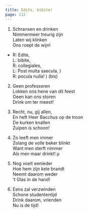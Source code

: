 ```yaml
---
title: Edite, bibite!
page: 112
---  
```


1. Schransen en drinken  
Nimmermeer treurig zijn  
Laten wij klinken  
Ons roept de wijn!  


- R: Edite,   
L: bibite,   
R: collegiales,  
L: Post multa saecula, )  
R: pocula nulla!       ) (bis)  


2. Geen professoren  
Lokken ons hene van dit feest  
Geen kan ons storen  
Drink om ter meest!  


3. Recht, nu, gij allen,  
En heft Heer Bacchus op de troon  
De kurken knallen  
Zuipen is schoon!  


4. Zo leeft men immer  
Zolang de volle beker blinkt  
Want men sterft nimmer  
Als men maar drinkt! µ  


5. Nog voelt eenieder  
Hoe hem zijn kele brandt  
Neemt daarom weder  
’t Glas in de hand!  


6. Eens zal verzwinden  
Schone studententijd  
Drink daarom, vrienden  
Nu is de tijd!  